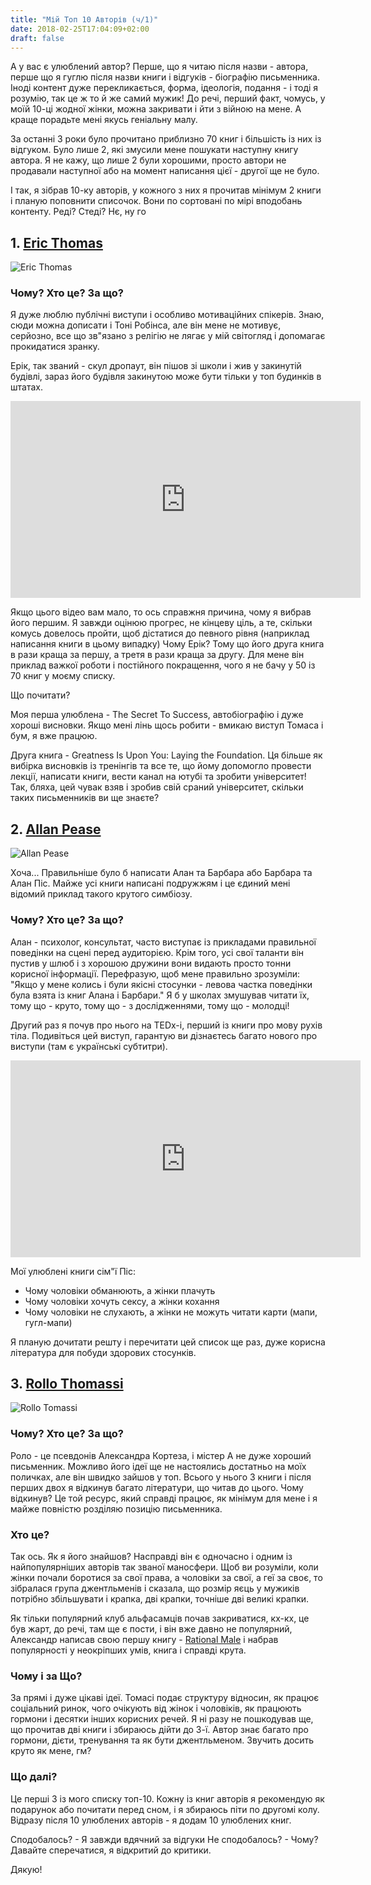```yaml
---
title: "Мій Топ 10 Авторів (ч/1)"
date: 2018-02-25T17:04:09+02:00
draft: false
---
```


А у вас є улюблений автор? Перше, що я читаю після назви - автора, 
перше що я гуглю після назви книги і відгуків - біографію письменника. 
Іноді контент дуже перекликається, форма, ідеологія, подання - і тоді я розумію, 
так це ж то й же самий мужик! До речі, перший факт, чомусь, 
у моїй 10-ці жодної жінки, можна закривати і йти з війною на мене. 
А краще порадьте мені якусь геніальну малу.

За останні 3 роки було прочитано приблизно 70 книг і більшість із них із відгуком. 
Було лише 2, які змусили мене пошукати наступну книгу автора. 
Я не кажу, що лише 2 були хорошими, просто автори не продавали наступної 
або на момент написання цієї - другої ще не було.

І так, я зібрав 10-ку авторів, у кожного з них я прочитав мінімум 2 книги 
і планую поповнити списочок. Вони по сортовані по мірі вподобань контенту. 
Реді? Стеді? Нє, ну го

## 1. [Eric Thomas](https://www.amazon.com/Eric-Thomas/e/B007CGFU7S)

![Eric Thomas](https://images-na.ssl-images-amazon.com/images/I/71QNsGtvm2L._UX250_.jpg "Eric Thomas")

### Чому? Хто це? За що?

Я дуже люблю публічні виступи і особливо мотиваційних спікерів. Знаю,
сюди можна дописати і Тоні Робінса, але він мене не мотивує, серйозно,
все що зв"язано з релігію не лягає у мій світогляд і допомагає прокидатися зранку.

Ерік, так званий - скул дропаут, він пішов зі школи і жив у закинутій будівлі, 
зараз його будівля закинутою може бути тільки у топ будинків в штатах.

<iframe width="560" height="315" 
src="https://www.youtube.com/embed/7Oxz060iedY?rel=0&amp;start=16" 
frameborder="0" allow="autoplay; encrypted-media" allowfullscreen></iframe>

Якщо цього відео вам мало, то ось справжня причина, чому я вибрав його першим.
Я завжди оцінюю прогрес, не кінцеву ціль, а те, скільки комусь довелось пройти,
щоб дістатися до певного рівня (наприклад написання книги в цьому випадку)
Чому Ерік? Тому що його друга книга в рази краща за першу, а третя в рази краща за другу.
Для мене він приклад важкої роботи і постійного покращення, чого я не бачу у 50 із 70 книг у моєму списку.


Що почитати?

Моя перша улюблена - The Secret To Success, автобіографію і дуже хороші висновки.
Якщо мені лінь щось робити - вмикаю виступ Томаса і бум, я вже працюю.

Друга книга - Greatness Is Upon You: Laying the Foundation.
Ця більше як вибірка висновків із тренінгів та все те, що йому допомогло провести
лекції, написати книги, вести канал на ютубі та зробити університет! Так, бляха,
цей чувак взяв і зробив свій сраний університет, скільки таких письменників ви ще знаєте?


## 2. [Allan Pease](https://www.goodreads.com/author/show/75844.Allan_Pease)

![Allan Pease](https://images.gr-assets.com/authors/1252658301p5/75844.jpg "Allan Pease")

Хоча... Правильніше було б написати Алан та Барбара або Барбара та Алан Піс.
Майже усі книги написані подружжям і це єдиний мені відомий приклад такого крутого симбіозу.

### Чому? Хто це? За що?

Алан - психолог, консультат, часто виступає із прикладами правильної поведінки на сцені 
перед аудиторією. Крім того, усі свої таланти він пустив у шлюб і з хорошою дружини вони
видають просто тонни корисної інформації. Перефразую, щоб мене правильно зрозуміли:
"Якщо у мене колись і були якісні стосунки - левова частка поведінки була взята із книг Алана і Барбари."
Я б у школах змушував читати їх, тому що - круто, тому що - з дослідженнями, тому що - молодці!

Другий раз я почув про нього на TEDx-і, перший із книги про мову рухів тіла.
Подивіться цей виступ, гарантую ви дізнаєтесь багато нового про виступи (там є українські субтитри).

<iframe width="560" height="315" src="https://www.youtube.com/embed/ZZZ7k8cMA-4?rel=0&amp;start=21" frameborder="0" allow="autoplay; encrypted-media" allowfullscreen></iframe>

Мої улюблені книги сім"ї Піс:

* Чому чоловіки обманюють, а жінки плачуть
* Чому чоловіки хочуть сексу, а жінки кохання
* Чому чоловіки не слухають, а жінки не можуть читати карти (мапи, гугл-мапи)

Я планую дочитати решту і перечитати цей список ще раз, дуже корисна література для побуди здорових стосунків.

## 3. [Rollo Thomassi](https://www.amazon.com/Rollo-Tomassi/e/B00J2165RA/ref=sr_ntt_srch_lnk_1?qid=1519576414&sr=8-1)

![Rollo Tomassi](https://pbs.twimg.com/profile_images/908074834441117697/R_U5QQ0X_400x400.jpg "Rollo Tomassi")

### Чому? Хто це? За що?

Роло - це псевдонів Александра Кортеза, і містер А не дуже хороший письменник.
Можливо його ідеї ще не настоялись достатньо на моїх поличках, але він швидко зайшов у топ.
Всього у нього 3 книги і після перших двох я відкинув багато літератури, що читав до цього.
Чому відкинув? Це той ресурс, який справді працює, як мінімум для мене і я майже повністю розділяю позицію письменника.

### Хто це? 

Так ось. 
Як я його знайшов? Насправді він є одночасно і одним із найпопулярніших авторів 
так званої маносфери. Щоб ви розуміли, коли жінки почали боротися за свої права, 
а чоловіки за свої, а геї за своє, то зібралася група джентльменів і сказала, 
що розмір яєць у мужиків потрібно збільшувати і крапка, дві крапки, 
точніше дві великі крапки.

Як тільки популярний клуб альфасамців почав закриватися, кх-кх, це був жарт, 
до речі, там ще є пости, і він вже давно не популярний, Александр написав 
свою першу книгу - [Rational Male](https://therationalmale.com/the-best-of-rational-male-year-one/) і набрав популярності у 
неокріпших умів, книга і справді крута.

### Чому і за Що?

За прямі і дуже цікаві ідеї. Томасі подає структуру відносин, як працює соціальний ринок,
чого очікують від жінок і чоловіків, як працюють гормони і десятки інших корисних речей.
Я ні разу не пошкодував ще, що прочитав дві книги і збираюсь дійти до 3-ї. 
Автор знає багато про гормони, дієти, тренування та як бути джентльменом.
Звучить досить круто як мене, гм?


### Що далі?

Це перші 3 із мого списку топ-10.
Кожну із книг авторів я рекомендую як подарунок або почитати перед сном, 
і я збираюсь піти по другомі колу.
Відразу після 10 улюблених авторів - я додам 10 улюблених книг.


Сподобалось? - Я завжди вдячний за відгуки
Не сподобалось? - Чому? Давайте сперечатися, я відкритий до критики.

Дякую! 







